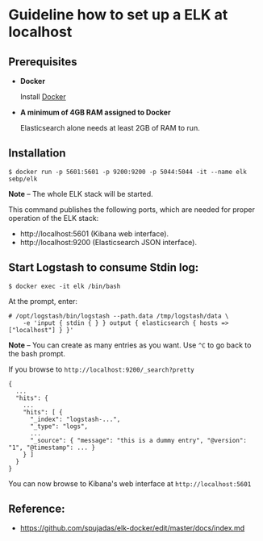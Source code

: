 # Guideline how to set up a ELK at localhost



## Prerequisites

- **Docker**

	Install [Docker](https://docker.com/)

- **A minimum of 4GB RAM assigned to Docker**

	Elasticsearch alone needs at least 2GB of RAM to run.


## Installation

	$ docker run -p 5601:5601 -p 9200:9200 -p 5044:5044 -it --name elk sebp/elk

 **Note** – The whole ELK stack will be started.

This command publishes the following ports, which are needed for proper operation of the ELK stack:

- http://localhost:5601 (Kibana web interface).
- http://localhost:9200 (Elasticsearch JSON interface).

## Start Logstash to consume Stdin log:

	$ docker exec -it elk /bin/bash

At the prompt, enter:

	# /opt/logstash/bin/logstash --path.data /tmp/logstash/data \
		-e 'input { stdin { } } output { elasticsearch { hosts => ["localhost"] } }'

  **Note** – You can create as many entries as you want. Use `^C` to go back to the bash prompt.

If you browse to `http://localhost:9200/_search?pretty`

	{
	  ...
	  "hits": {
	    ...
	    "hits": [ {
	      "_index": "logstash-...",
	      "_type": "logs",
	      ...
	      "_source": { "message": "this is a dummy entry", "@version": "1", "@timestamp": ... }
	    } ]
	  }
	}

You can now browse to Kibana's web interface at `http://localhost:5601`


## Reference:

* https://github.com/spujadas/elk-docker/edit/master/docs/index.md
